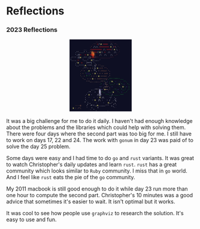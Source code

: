 
# Reflections

### 2023 Reflections

<p align="center" width="100%">
    <img width="33%" src="./aoc2023/banner.jpg?raw=true" alt="aoc 2023 banner">
</p>

It was a big challenge for me to do it daily. I haven't had enough knowledge about the problems and the libraries
which could help with solving them. There were four days where the second part was too big for me. I still have to work on days 17, 22 and 24. The work with `gonum` in day 23 was paid of to solve the day 25 problem.

Some days were easy and I had time to do `go` and `rust` variants. It was great to watch Christopher's daily updates and learn `rust`.
`rust` has a great community which looks similar to `Ruby` community. I miss that in `go` world. And I feel like `rust` eats the pie of the `go` community.

My 2011 macbook is still good enough to do it while day 23 run more than one hour to compute the second part. Christopher's 10 minutes was a good advice that sometimes it's easier to wait. It isn't optimal but it works.

It was cool to see how people use `graphviz` to research the solution. It's easy to use and fun.